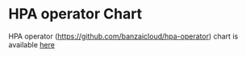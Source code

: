 # HPA operator Chart

HPA operator (https://github.com/banzaicloud/hpa-operator) chart is available [here](https://github.com/banzaicloud/hpa-operator/tree/chart/hpa-operator/0.0.14/deploy/charts/hpa-operator)
